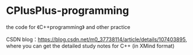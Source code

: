 # CPlusPlus-programming
the code for 《C++programming》 and other practice

CSDN blog：https://blog.csdn.net/m0_37738114/article/details/107403895, where you can get the detailed study notes for C++ (in XMind format)

